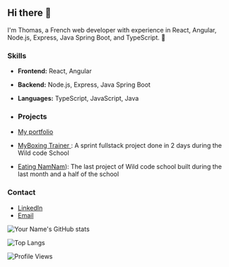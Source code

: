 
## Hi there 👋

I'm Thomas, a French web developer with experience in React, Angular, Node.js, Express, Java Spring Boot, and TypeScript. 🚀

### Skills
- **Frontend:** React, Angular
- **Backend:** Node.js, Express, Java Spring Boot
- **Languages:** TypeScript, JavaScript, Java

- ### Projects
- [My portfolio](https://github.com/Thomas-Nigon/myPortFolio-JS)
- [MyBoxing Trainer ](https://github.com/Thomas-Nigon/My-Boxing-Trainer--V2): A sprint fullstack project done in 2 days during the Wild code School 
- [Eating NamNam](https://github.com/Thomas-Nigon/eatingnamnam-TNIG)): The last project of Wild code school built during the last month and a half of the school

### Contact
- [LinkedIn](https://www.linkedin.com/in/thomas-nigon/)
- [Email](mailto:nigont@gmail.com)

![Your Name's GitHub stats](https://github-readme-stats.vercel.app/api?username=Thomas-Nigon&show_icons=true&theme=radical)

![Top Langs](https://github-readme-stats.vercel.app/api/top-langs/?username=Thomas-Nigon&layout=compact&theme=radical)

![Profile Views](https://komarev.com/ghpvc/?username=Thomas-Nigon)




